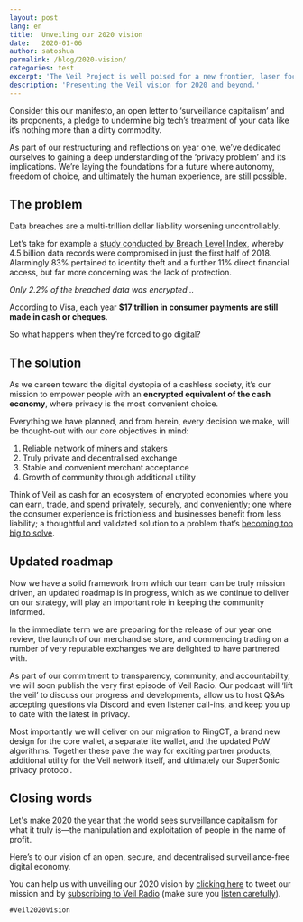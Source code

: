 ```yaml
---
layout: post
lang: en
title:  Unveiling our 2020 vision
date:   2020-01-06
author: satoshua
permalink: /blog/2020-vision/
categories: test
excerpt: 'The Veil Project is well poised for a new frontier, laser focused on fulfilling our mission with unprecedented clarity and an unwavering sense of purpose.'
description: 'Presenting the Veil vision for 2020 and beyond.'
---
```


Consider this our manifesto, an open letter to ‘surveillance capitalism’ and its proponents, a pledge to undermine big tech’s treatment of your data like it’s nothing more than a dirty commodity.

As part of our restructuring and reflections on year one, we’ve dedicated ourselves to gaining a deep understanding of the ‘privacy problem’ and its implications. We’re laying the foundations for a future where autonomy, freedom of choice, and ultimately the human experience, are still possible.

## The problem

Data breaches are a multi-trillion dollar liability worsening uncontrollably.

Let’s take for example a [study conducted by Breach Level Index](https://www.gemalto.com/press/pages/data-breaches-compromised-4-5-billion-records-in-first-half-of-2018.aspx), whereby 4.5 billion data records were compromised in just the first half of 2018. Alarmingly 83% pertained to identity theft and a further 11% direct financial access, but far more concerning was the lack of protection.

*Only 2.2% of the breached data was encrypted...*

According to Visa, each year **$17 trillion in consumer payments are still made in cash or cheques**.

So what happens when they’re forced to go digital?

## The solution

As we careen toward the digital dystopia of a cashless society, it’s our mission to empower people with an **encrypted equivalent of the cash economy**, where privacy is the most convenient choice.

Everything we have planned, and from herein, every decision we make, will be thought-out with our core objectives in mind:

1. Reliable network of miners and stakers
2. Truly private and decentralised exchange
3. Stable and convenient merchant acceptance
4. Growth of community through additional utility

Think of Veil as cash for an ecosystem of encrypted economies where you can earn, trade, and spend privately, securely, and conveniently; one where the consumer experience is frictionless and businesses benefit from less liability; 
a thoughtful and validated solution to a problem that’s [becoming too big to solve](https://www.nytimes.com/2019/01/30/technology/facebook-privacy-apple-tim-cook.html).

## Updated roadmap

Now we have a solid framework from which our team can be truly mission driven, an updated roadmap is in progress, which as we continue to deliver on our strategy, will play an important role in keeping the community informed.

In the immediate term we are preparing for the release of our year one review, the launch of our merchandise store, and commencing trading on a number of very reputable exchanges we are delighted to have partnered with.

As part of our commitment to transparency, community, and accountability, we will soon publish the very first episode of Veil Radio. Our podcast will ‘lift the veil’ to discuss our progress and developments, allow us to host Q&As accepting questions via Discord and even listener call-ins, and keep you up to date with the latest in privacy.

Most importantly we will deliver on our migration to RingCT, a brand new design for the core wallet, a separate lite wallet, and the updated PoW algorithms. Together these pave the way for exciting partner products, additional utility for the Veil network itself, and ultimately our SuperSonic privacy protocol.

## Closing words

Let's make 2020 the year that the world sees surveillance capitalism for what it truly is—the manipulation and exploitation of people in the name of profit.

Here’s to our vision of an open, secure, and decentralised surveillance-free digital economy.

You can help us with unveiling our 2020 vision by [clicking here](https://ctt.ac/3N7Ke) to tweet our mission and by [subscribing to Veil Radio](https://anchor.fm/veilradio/) (make sure you [listen carefully](https://youtu.be/utKhq-cHOCU)).

`#Veil2020Vision`